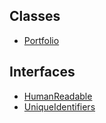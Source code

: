 ## Classes

- [Portfolio](../../../Classes/API/Entities/Portfolio/Portfolio.md)

## Interfaces

- [HumanReadable](../../../Interfaces/API/Entities/Portfolio/HumanReadable.md)
- [UniqueIdentifiers](../../../Interfaces/API/Entities/Portfolio/UniqueIdentifiers.md)
